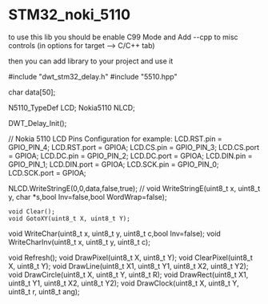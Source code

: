 # STM32_noki_5110

to use this lib you should be enable C99 Mode and Add --cpp to misc controls (in options for target --> C/C++ tab)

then you can add library to your project and use it

  #include "dwt_stm32_delay.h"
  #include "5510.hpp"


  char data[50];


  N5110_TypeDef LCD;
  Nokia5110 NLCD;


  DWT_Delay_Init();

	
  // Nokia 5110 LCD Pins Configuration for example:
  LCD.RST.pin = GPIO_PIN_4;
	LCD.RST.port = GPIOA;
	LCD.CS.pin = GPIO_PIN_3;
	LCD.CS.port = GPIOA;
	LCD.DC.pin = GPIO_PIN_2;
	LCD.DC.port = GPIOA;
	LCD.DIN.pin = GPIO_PIN_1;
	LCD.DIN.port = GPIOA;
	LCD.SCK.pin = GPIO_PIN_0;
	LCD.SCK.port = GPIOA;
  
  
  NLCD.WriteStringE(0,0,data,false,true); // void WriteStringE(uint8_t x, uint8_t y, char *s,bool Inv=false,bool WordWrap=false);
  
	void Clear();
	void GotoXY(uint8_t X, uint8_t Y);
  void WriteChar(uint8_t x, uint8_t y, uint8_t c,bool Inv=false);
	void WriteCharInv(uint8_t x, uint8_t y, uint8_t c);
  
  void Refresh();
  void DrawPixel(uint8_t X, uint8_t Y);
  void ClearPixel(uint8_t X, uint8_t Y);
  void DrawLine(uint8_t X1, uint8_t Y1, uint8_t X2, uint8_t Y2);
  void DrawCircle(uint8_t X, uint8_t Y, uint8_t R);
  void DrawRect(uint8_t X1, uint8_t Y1, uint8_t X2, uint8_t Y2);
  void DrawClock(uint8_t X, uint8_t Y, uint8_t r, uint8_t ang);
